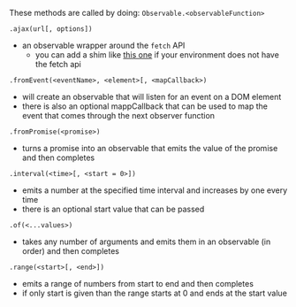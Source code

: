 These methods are called by doing: `Observable.<observableFunction>`

`.ajax(url[, options])`

- an observable wrapper around the `fetch` API
    - you can add a shim like [this one](https://github.com/github/fetch) if your environment does not have the fetch api

`.fromEvent(<eventName>, <element>[, <mapCallback>)`

- will create an observable that will listen for an event on a DOM element
- there is also an optional mappCallback that can be used to map the event that comes through the next observer function

`.fromPromise(<promise>)`

- turns a promise into an observable that emits the value of the promise and then completes

`.interval(<time>[, <start = 0>])`

- emits a number at the specified time interval and increases by one every time
- there is an optional start value that can be passed

`.of(<...values>)`

- takes any number of arguments and emits them in an observable (in order) and then completes

`.range(<start>[, <end>])`

- emits a range of numbers from start to end and then completes
- if only start is given than the range starts at 0 and ends at the start value